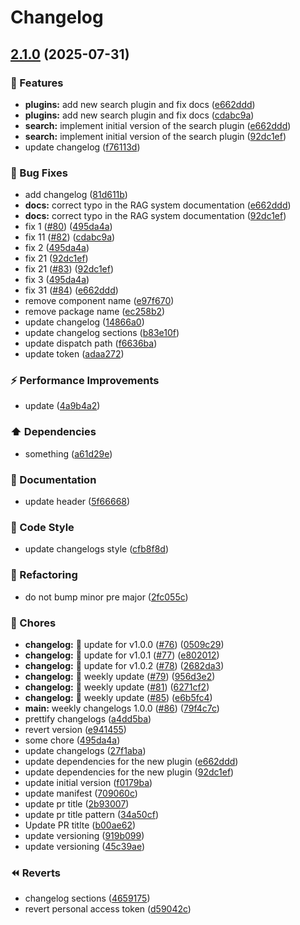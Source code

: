 # Changelog

## [2.1.0](https://github.com/simenkristoffers1/release/compare/v2.0.0...v2.1.0) (2025-07-31)


### 🚀 Features

* **plugins:** add new search plugin and fix docs ([e662ddd](https://github.com/simenkristoffers1/release/commit/e662ddd4b64c26eaba122f0e5c45fc7d6cbe470d))
* **plugins:** add new search plugin and fix docs ([cdabc9a](https://github.com/simenkristoffers1/release/commit/cdabc9a4d3fe32a474869ef8fa27e52e606b8045))
* **search:** implement initial version of the search plugin ([e662ddd](https://github.com/simenkristoffers1/release/commit/e662ddd4b64c26eaba122f0e5c45fc7d6cbe470d))
* **search:** implement initial version of the search plugin ([92dc1ef](https://github.com/simenkristoffers1/release/commit/92dc1ef73981844e10eb9c170c202662f937fe00))
* update changelog ([f76113d](https://github.com/simenkristoffers1/release/commit/f76113d90929e4760832d134822f5f5be1bc3b8c))


### 🐞 Bug Fixes

* add changelog ([81d611b](https://github.com/simenkristoffers1/release/commit/81d611b62193347b1d6490cfabbbbf88e82da32a))
* **docs:** correct typo in the RAG system documentation ([e662ddd](https://github.com/simenkristoffers1/release/commit/e662ddd4b64c26eaba122f0e5c45fc7d6cbe470d))
* **docs:** correct typo in the RAG system documentation ([92dc1ef](https://github.com/simenkristoffers1/release/commit/92dc1ef73981844e10eb9c170c202662f937fe00))
* fix 1 ([#80](https://github.com/simenkristoffers1/release/issues/80)) ([495da4a](https://github.com/simenkristoffers1/release/commit/495da4a1f96ec6178fa8473b82dfed8b07776584))
* fix 11 ([#82](https://github.com/simenkristoffers1/release/issues/82)) ([cdabc9a](https://github.com/simenkristoffers1/release/commit/cdabc9a4d3fe32a474869ef8fa27e52e606b8045))
* fix 2 ([495da4a](https://github.com/simenkristoffers1/release/commit/495da4a1f96ec6178fa8473b82dfed8b07776584))
* fix 21 ([92dc1ef](https://github.com/simenkristoffers1/release/commit/92dc1ef73981844e10eb9c170c202662f937fe00))
* fix 21 ([#83](https://github.com/simenkristoffers1/release/issues/83)) ([92dc1ef](https://github.com/simenkristoffers1/release/commit/92dc1ef73981844e10eb9c170c202662f937fe00))
* fix 3 ([495da4a](https://github.com/simenkristoffers1/release/commit/495da4a1f96ec6178fa8473b82dfed8b07776584))
* fix 31 ([#84](https://github.com/simenkristoffers1/release/issues/84)) ([e662ddd](https://github.com/simenkristoffers1/release/commit/e662ddd4b64c26eaba122f0e5c45fc7d6cbe470d))
* remove component name ([e97f670](https://github.com/simenkristoffers1/release/commit/e97f670ad49bee41f262eb2ce3b4f2b42e64396d))
* remove package name ([ec258b2](https://github.com/simenkristoffers1/release/commit/ec258b22525303af69f53b98ad54d206f8ff6b80))
* update changelog ([14866a0](https://github.com/simenkristoffers1/release/commit/14866a000afd516797e301aeea23cd26a2c1f986))
* update changelog sections ([b83e10f](https://github.com/simenkristoffers1/release/commit/b83e10f0ea67a5d570ff8a839af1029bb372504b))
* update dispatch path ([f6636ba](https://github.com/simenkristoffers1/release/commit/f6636ba655d3eb6022b9ef714efb66c40efa445d))
* update token ([adaa272](https://github.com/simenkristoffers1/release/commit/adaa272c0d7030509fa28d4ef9e92a812115e701))


### ⚡ Performance Improvements

* update ([4a9b4a2](https://github.com/simenkristoffers1/release/commit/4a9b4a2b697769c773cca3530ad756181c41dfdc))


### ⬆️ Dependencies

* something ([a61d29e](https://github.com/simenkristoffers1/release/commit/a61d29e68a14600dc069d5382c55ccab1192a3b1))


### 📝 Documentation

* update header ([5f66668](https://github.com/simenkristoffers1/release/commit/5f666688ced7a7b594b9cbe6b1c611abe5b0ab72))


### 🎨 Code Style

* update changelogs style ([cfb8f8d](https://github.com/simenkristoffers1/release/commit/cfb8f8de2d26aa5b6d35cec4a4b112bb6e996716))


### 🔨 Refactoring

* do not bump minor pre major ([2fc055c](https://github.com/simenkristoffers1/release/commit/2fc055c4df141a3c601087afe6ca1f447ba9585d))


### 🧹 Chores

* **changelog:** 📄 update for v1.0.0 ([#76](https://github.com/simenkristoffers1/release/issues/76)) ([0509c29](https://github.com/simenkristoffers1/release/commit/0509c29dfca510499edb60ab93767919dd43f8bf))
* **changelog:** 📄 update for v1.0.1 ([#77](https://github.com/simenkristoffers1/release/issues/77)) ([e802012](https://github.com/simenkristoffers1/release/commit/e802012d74b3a58aebadc5fbeba0c5de9aeb6283))
* **changelog:** 📄 update for v1.0.2 ([#78](https://github.com/simenkristoffers1/release/issues/78)) ([2682da3](https://github.com/simenkristoffers1/release/commit/2682da3437004db68b84867dd81029202c65849a))
* **changelog:** 📄 weekly update ([#79](https://github.com/simenkristoffers1/release/issues/79)) ([956d3e2](https://github.com/simenkristoffers1/release/commit/956d3e2dc86742da99cdb94ff3c2a566df38da50))
* **changelog:** 📄 weekly update ([#81](https://github.com/simenkristoffers1/release/issues/81)) ([6271cf2](https://github.com/simenkristoffers1/release/commit/6271cf2fd080b00deb00fd4b27dc433c1b999c2a))
* **changelog:** 📄 weekly update ([#85](https://github.com/simenkristoffers1/release/issues/85)) ([e6b5fc4](https://github.com/simenkristoffers1/release/commit/e6b5fc4235d281abca9439295fad4953925194c4))
* **main:** weekly changelogs 1.0.0 ([#86](https://github.com/simenkristoffers1/release/issues/86)) ([79f4c7c](https://github.com/simenkristoffers1/release/commit/79f4c7cfb692622c8f6de9c84804976e1de21e71))
* prettify changelogs ([a4dd5ba](https://github.com/simenkristoffers1/release/commit/a4dd5ba1f938d963f01acea82836feb487d03513))
* revert version ([e941455](https://github.com/simenkristoffers1/release/commit/e94145515e108b7c1de0e8192caf6e446ea0f02c))
* some chore ([495da4a](https://github.com/simenkristoffers1/release/commit/495da4a1f96ec6178fa8473b82dfed8b07776584))
* update changelogs ([27f1aba](https://github.com/simenkristoffers1/release/commit/27f1aba85f1c0dee4eed3819f2b87e63d471273d))
* update dependencies for the new plugin ([e662ddd](https://github.com/simenkristoffers1/release/commit/e662ddd4b64c26eaba122f0e5c45fc7d6cbe470d))
* update dependencies for the new plugin ([92dc1ef](https://github.com/simenkristoffers1/release/commit/92dc1ef73981844e10eb9c170c202662f937fe00))
* update initial version ([f0179ba](https://github.com/simenkristoffers1/release/commit/f0179ba6ba29f66c86517a3af4d3ad7aafe468ef))
* update manifest ([709060c](https://github.com/simenkristoffers1/release/commit/709060ce7717e104dae68e68956f8f5e67a18cf7))
* update pr title ([2b93007](https://github.com/simenkristoffers1/release/commit/2b930075fdfa3f0d64713e629936a1a5c2d0dd48))
* update pr title pattern ([34a50cf](https://github.com/simenkristoffers1/release/commit/34a50cf7d87eca31dc385991930f24aeb1b87a3d))
* Update PR titlte ([b00ae62](https://github.com/simenkristoffers1/release/commit/b00ae62d8c52caf9576a1521e49d58240ed2fe7b))
* update versioning ([919b099](https://github.com/simenkristoffers1/release/commit/919b099c9fe125c360ac078d09fb33deb1f06698))
* update versioning ([45c39ae](https://github.com/simenkristoffers1/release/commit/45c39aec5c4698afbcac2d7416e3c6003d4fdda4))


### ⏪ Reverts

* changelog sections ([4659175](https://github.com/simenkristoffers1/release/commit/465917570f93ffbd629086f0e773b2853317f712))
* revert personal access token ([d59042c](https://github.com/simenkristoffers1/release/commit/d59042cc21eac59bce630e5581e31d5e2174b179))
